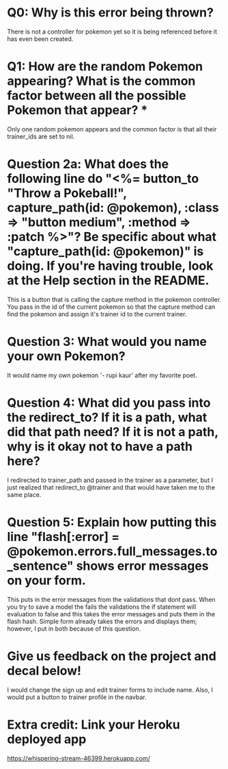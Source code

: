 # Q0: Why is this error being thrown?
There is not a controller for pokemon yet so it is being referenced before it has even been created.

# Q1: How are the random Pokemon appearing? What is the common factor between all the possible Pokemon that appear? *
Only one random pokemon appears and the common factor is that all their trainer_ids are set to nil.

# Question 2a: What does the following line do "<%= button_to "Throw a Pokeball!", capture_path(id: @pokemon), :class => "button medium", :method => :patch %>"? Be specific about what "capture_path(id: @pokemon)" is doing. If you're having trouble, look at the Help section in the README.
This is a button that is calling the capture method in the pokemon controller. You pass in the id of the current pokemon so that the capture method can find the pokemon and assign it's trainer id to the current trainer. 

# Question 3: What would you name your own Pokemon?
It would name my own pokemon '- rupi kaur' after my favorite poet.
	
# Question 4: What did you pass into the redirect_to? If it is a path, what did that path need? If it is not a path, why is it okay not to have a path here?
I redirected to trainer_path and passed in the trainer as a parameter, but I just realized that redirect_to @trainer and that would have taken me to the same place.

# Question 5: Explain how putting this line "flash[:error] = @pokemon.errors.full_messages.to_sentence" shows error messages on your form.
This puts in the error messages from the validations that dont pass. When you try to save a model the fails the validations the if statement will evaluation to false and this takes the error messages and puts them in the flash hash. Simple form already takes the errors and displays them; however, I put in both because of this question.

# Give us feedback on the project and decal below!
I would change the sign up and edit trainer forms to include name. Also, I would put a button to trainer profile in the navbar. 

# Extra credit: Link your Heroku deployed app
https://whispering-stream-46399.herokuapp.com/

